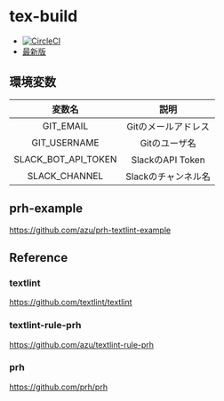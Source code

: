 # tex-build

- [![CircleCI](https://circleci.com/gh/Cain96/tex-build.svg?style=svg&circle-token=2c53c40bf104830b375e5868975a0be4af0772d3)](https://circleci.com/gh/Cain96/tex-build)
- [最新版](https://github.com/Cain96/tex-build/blob/release-pdf/dst/report.pdf)

## 環境変数
| 変数名 | 説明 |
|:-----------:|:------------:|
| GIT_EMAIL | Gitのメールアドレス |
| GIT_USERNAME | Gitのユーザ名 |
| SLACK_BOT_API_TOKEN | SlackのAPI Token |
| SLACK_CHANNEL | Slackのチャンネル名 |

## prh-example
https://github.com/azu/prh-textlint-example

## Reference
### textlint
https://github.com/textlint/textlint
### textlint-rule-prh
https://github.com/azu/textlint-rule-prh
### prh
https://github.com/prh/prh
